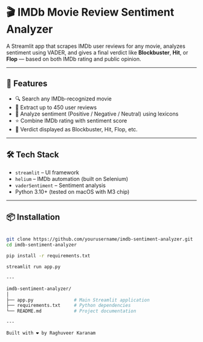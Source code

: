 # 🎬 IMDb Movie Review Sentiment Analyzer

A Streamlit app that scrapes IMDb user reviews for any movie, analyzes sentiment using VADER, and gives a final verdict like **Blockbuster**, **Hit**, or **Flop** — based on both IMDb rating and public opinion.

---

## 🚀 Features

- 🔍 Search any IMDb-recognized movie
- 📄 Extract up to 450 user reviews
- 💬 Analyze sentiment (Positive / Negative / Neutral) using lexicons
- ⭐ Combine IMDb rating with sentiment score
- 🎨 Verdict displayed as Blockbuster, Hit, Flop, etc.

---

## 🛠️ Tech Stack

- `streamlit` – UI framework
- `helium` – IMDb automation (built on Selenium)
- `vaderSentiment` – Sentiment analysis
- Python 3.10+ (tested on macOS with M3 chip)

---

## 📦 Installation

```bash

git clone https://github.com/yourusername/imdb-sentiment-analyzer.git
cd imdb-sentiment-analyzer

pip install -r requirements.txt

streamlit run app.py

---

imdb-sentiment-analyzer/
│
├── app.py               # Main Streamlit application
├── requirements.txt     # Python dependencies
└── README.md            # Project documentation

---

Built with ❤️ by Raghuveer Karanam
